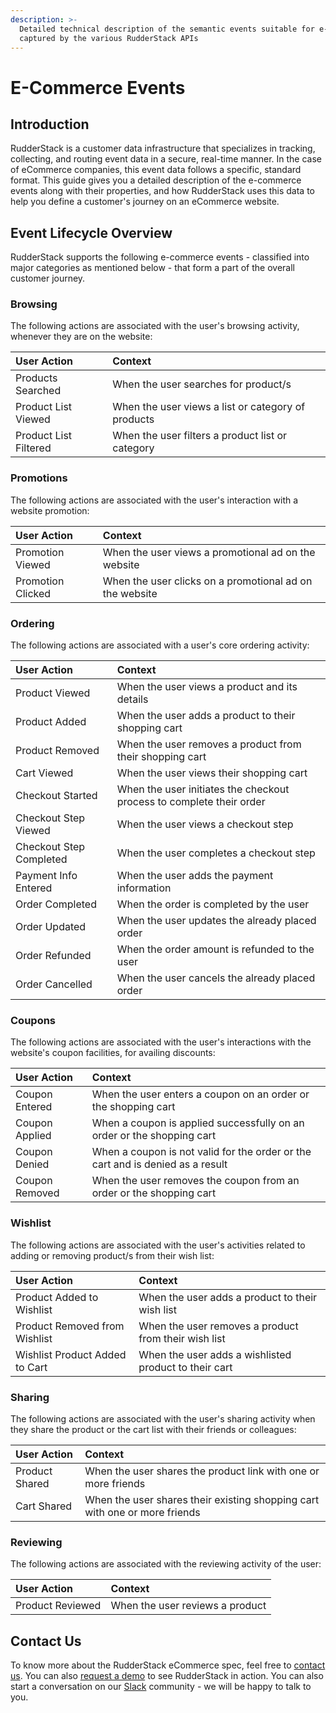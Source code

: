 ```yaml
---
description: >-
  Detailed technical description of the semantic events suitable for e-commerce,
  captured by the various RudderStack APIs
---
```


# E-Commerce Events

## Introduction

RudderStack is a customer data infrastructure that specializes in tracking, collecting, and routing event data in a secure, real-time manner. In the case of eCommerce companies, this event data follows a specific, standard format. This guide gives you a detailed description of the e-commerce events along with their properties, and how RudderStack uses this data to help you define a customer's journey on an eCommerce website.

## Event Lifecycle Overview

RudderStack supports the following e-commerce events - classified into major categories as mentioned below - that form a part of the overall customer journey.

### Browsing

The following actions are associated with the user's browsing activity, whenever they are on the website:

| **User Action** | **Context** |
| :--- | :--- |
| Products Searched | When the user searches for product/s |
| Product List Viewed | When the user views a list or category of products |
| Product List Filtered | When the user filters a product list or category |

### Promotions

The following actions are associated with the user's interaction with a website promotion:

| **User Action** | **Context** |
| :--- | :--- |
| Promotion Viewed | When the user views a promotional ad on the website |
| Promotion Clicked | When the user clicks on a promotional ad on the website |

### Ordering

The following actions are associated with a user's core ordering activity:

| **User Action** | **Context** |
| :--- | :--- |
| Product Viewed | When the user views a product and its details |
| Product Added | When the user adds a product to their shopping cart |
| Product Removed | When the user removes a product from their shopping cart |
| Cart Viewed | When the user views their shopping cart |
| Checkout Started | When the user initiates the checkout process to complete their order |
| Checkout Step Viewed | When the user views a checkout step |
| Checkout Step Completed | When the user completes a checkout step |
| Payment Info Entered | When the user adds the payment information |
| Order Completed | When the order is completed by the user |
| Order Updated | When the user updates the already placed order |
| Order Refunded | When the order amount is refunded to the user |
| Order Cancelled | When the user cancels the already placed order |

### Coupons

The following actions are associated with the user's interactions with the website's coupon facilities, for availing discounts:

| **User Action** | **Context** |
| :--- | :--- |
| Coupon Entered | When the user enters a coupon on an order or the shopping cart |
| Coupon Applied | When a coupon is applied successfully on an order or the shopping cart |
| Coupon Denied | When a coupon is not valid for the order or the cart and is denied as a result |
| Coupon Removed | When the user removes the coupon from an order or the shopping cart |

### Wishlist

The following actions are associated with the user's activities related to adding or removing product/s from their wish list:

| **User Action** | **Context** |
| :--- | :--- |
| Product Added to Wishlist | When the user adds a product to their wish list |
| Product Removed from Wishlist | When the user removes a product from their wish list |
| Wishlist Product Added to Cart | When the user adds a wishlisted product to their cart |

### Sharing

The following actions are associated with the user's sharing activity when they share the product or the cart list with their friends or colleagues:

| **User Action** | **Context** |
| :--- | :--- |
| Product Shared | When the user shares the product link with one or more friends |
| Cart Shared | When the user shares their existing shopping cart with one or more friends  |

### Reviewing

The following actions are associated with the reviewing activity of the user:

| **User Action** | **Context** |
| :--- | :--- |
| Product Reviewed | When the user reviews a product |

## Contact Us

To know more about the RudderStack eCommerce spec, feel free to [contact us](mailto:%20docs@rudderstack.com). You can also [request a demo](https://rudderstack.com/request-a-demo/) to see RudderStack in action. You can also start a conversation on our [Slack](https://resources.rudderstack.com/join-rudderstack-slack) community - we will be happy to talk to you.



